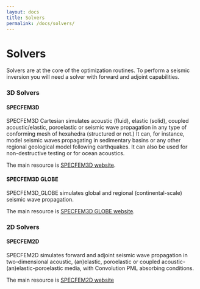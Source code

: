 ```yaml
---
layout: docs
title: Solvers
permalink: /docs/solvers/
---
```


# Solvers

Solvers are at the core of the optimization routines.
To perform a seismic inversion you will need a solver with forward and adjoint capabilities.

### 3D Solvers

#### SPECFEM3D

SPECFEM3D Cartesian simulates acoustic (fluid), elastic (solid), coupled acoustic/elastic, poroelastic or seismic wave propagation in any type of conforming mesh of hexahedra (structured or not.) It can, for instance, model seismic waves propagating in sedimentary basins or any other regional geological model following earthquakes. It can also be used for non-destructive testing or for ocean acoustics.

The main resource is [SPECFEM3D website](http://geodynamics.org/cig/software/specfem3d/).

#### SPECFEM3D GLOBE

SPECFEM3D_GLOBE simulates global and regional (continental-scale) seismic wave propagation.

The main resource is [SPECFEM3D GLOBE website](http://geodynamics.org/archive/software/specfem3d-globe).


### 2D Solvers

#### SPECFEM2D

SPECFEM2D simulates forward and adjoint seismic wave propagation in two-dimensional acoustic, (an)elastic, poroelastic or coupled acoustic-(an)elastic-poroelastic media, with Convolution PML absorbing conditions.

The main resource is [SPECFEM2D website](http://geodynamics.org/archive/software/specfem2d)

